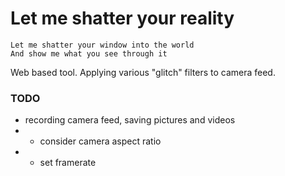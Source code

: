 # Let me shatter your reality

```
Let me shatter your window into the world
And show me what you see through it
```

Web based tool. Applying various "glitch" filters to camera feed.

### TODO
- recording camera feed, saving pictures and videos
- - consider camera aspect ratio
- - set framerate
